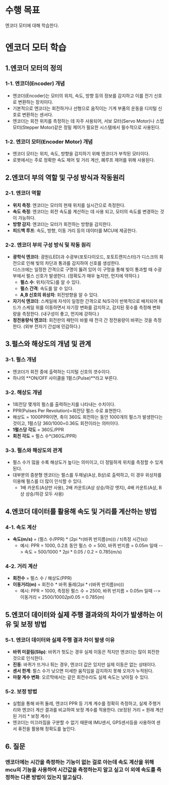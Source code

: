 # 수행 목표
엔코더 모터에 대해 학습한다.

# 엔코더 모터 학습
## 1.엔코더 모터의 정의
### 1-1. 엔코더(Encoder) 개념
 - 엔코더(Encoder)는 모터의 위치, 속도, 방향 등의 정보를 감지하고 이를 전기 신호로 변환하는 장치이다.
 - 기본적으로 엔코더는 회전하거나 선형으로 움직이는 기계 부품의 운동을 디지털 신호로 변환하는 센서다.
 - 엔코더는 회전 위치를 측정하는 데 자주 사용되어, 서보 모터(Servo Motor)나 스텝 모터(Stepper Motor)같은 정밀 제어가 필요한 시스템에서 필수적으로 사용된다.
 ### 1-2. 엔코더 모터(Encoder Motor) 개념
 - 엔코더 모터는 위치, 속도, 방향을 감지하기 위해 엔코더가 부착된 모터이다.  
 - 로봇에서는 주로 정확한 속도 제어 및 거리 계산, 폐루프 제어를 위해 사용된다.  

## 2.엔코더 부의 역할 및 구성 방식과 작동원리
### 2-1. 엔코더 역할
 - **위치 측정**: 엔코더는 모터의 현재 위치를 실시간으로 측정한다.
 - **속도 측정**: 엔코더는 회전 속도를 계산하는 데 사용 되고, 모터의 속도를 변경하는 것이 가능하다.
 - **방향 감지**: 엔코더는 모터가 회전하는 방향을 감지한다.
 - **피드백 루프**: 속도, 방향, 이동 거리 등의 데이터를 MCU에 제공한다.  
### 2-2. 엔코더 부의 구성 방식 및 작동 원리
 - **광학식 엔코더**: 광원(LED)과 수광부(포토다이오드, 포토트랜지스터)가 디스크의 회전으로 인해 빛의 차단과 통과를 감지하여 신호를 생성한다.   
 디스크에는 일정한 간격으로 구명이 뚫려 있어 이 구멍을 통해 빛이 통과할 때 수광부에서 펄스 신호가 발생한다. (정확도가 매우 높지만, 먼지에 약하다.)
     - **펄스 수**: 위치(각도)를 알 수 있다.
     - **펄스 간격**: 속도를 알 수 있다.
     - **A,B 신호의 위상차**: 회전방향을 알 수 있다.
 - **자기식 엔코더**: 스케일에 자석이 일정한 간격으로 N/S극이 반복적으로 배치되어 헤드가 스케일 위를 이동하면서 자기장 변화를 감지하고, 감지된 횟수를 측정해 변화량을 측정한다. (내구성이 좋고, 먼지에 강하다.)
 - **정전용량식 엔코더**: 회전판의 패턴이 바뀔 때 전극 간 정전용량이 바뀌는 것을 측정한다. (외부 전자기 간섭에 민감하다.) 

## 3.펄스와 해상도의 개념 및 관계
### 3-1. 펄스 개념
 - 엔코더가 회전 중에 출력하는 디지털 신호의 갯수이다.
 - 하나의 **ON/OFF 사이클을 1펄스(Pulse)**라고 부른다.
### 3-2. 해상도 개념
 - 1회전당 몇개의 펄스를 출력하는지를 나타내는 수치이다.
 - PPR(Pulses Per Revolution)=회전당 펄스 수로 표현한다.
 - 해상도 = 1000PPR이면, 축이 360도 회전하는 동안 1000개의 펄스가 발생한다는 것이고, 1펄스당 360/1000=0.36도 회전이라는 의미이다.
 - **1펄스당 각도** = 360도/PPR
 - **회전 각도** = 펄스 수*(360도/PPR)
### 3-3. 펄스와 해상도의 관계
 - 펄스 수가 많을 수록 해상도가 높다는 의미이고, 더 정밀하게 위치를 측정할 수 있게 된다.
 - 대부분의 증분형 엔코더는 펄스를 두채널(A상, B상)로 출력하고, 이 경우 위상차를 이용해 펄스를 더 많이 인식할 수 있다.
     - 1배 카운트(A상만 사용), 2배 카운트(A상 상승/하강 엣지), 4배 카운트(A상, B상 상승/하강 모두 사용) 

## 4.엔코더 데이터를 활용해 속도 및 거리를 계산하는 방법
### 4-1. 속도 계산
 - **속도(m/s)** = (펄스 수/PPR) * (2pi *r(바퀴 반지름(m))) / t(측정 시간(s)) 
     - 예시: PPR = 1000, 0.2초 동안 펄스 수 = 500, 바퀴 반지름 = 0.05m 일때 --> 속도 = 500/1000 * 2pi * 0.05 / 0.2 = 0.785(m/s)
### 4-2. 거리 계산
 - **회전수** = 펄스 수 / 해상도(PPR)  
 - **이동거리(m)** = 회전수 * 바퀴 둘레(2pi * r(바퀴 반지름(m)))  
     - 예시: PPR = 1000, 측정된 펄스 수 = 2500, 바퀴 반지름 = 0.05m 일때 --> 이동거리 = 2500/1000*2pi*0.05 = 0.785(m)

## 5.엔코더 데이터와 실제 주행 결과와의 차이가 발생하는 이유 및 보정 방법
### 5-1. 엔코더 데이터와 실제 주행 결과 차이 발생 이유
 - **바퀴 미끌림(Slip)**: 바퀴가 헛도는 경우 실제 이동은 적지만 엔코더는 많이 회전한 것으로 인식한다.
 - **진동**: 바퀴가 뜨거나 튀는 경우, 엔코더 값은 있지만 실제 이동은 없는 상태이다.  
 - **센서 한계**: 펄스 수가 낮으면 미세한 움직임을 감지하지 못해 오차가 누적된다.
 - **마찰 계수 변화**: 오르막에서는 같은 회전수라도 실제 속도는 낮아질 수 있다.
### 5-2. 보정 방법
 - 실험을 통해 바퀴 둘레, 엔코더 PPR 등 기계 계수를 정확히 측정하고, 실제 주행거리와 엔코더 계산 결과를 비교하여 보정 계수를 적용한다. (보정된 거리 = 원래 계산된 거리 * 보정 계수)
 - 엔코더는 미끄러짐을 구분할 수 없기 때문에 IMU센서, GPS센서등을 사용하여 센서 퓨전을 활용해 정확도를 높인다.

## 6. 질문
### 엔코더에는 시간을 측정하는 기능이 없는 걸로 아는데 속도 계산을 위해 mcu의 기능을 사용하여 시간값을 측정하는지 알고 싶고 이 외에 속도를 측정하는 다른 방법이 있는지 알고싶다.